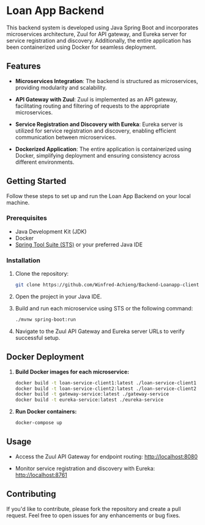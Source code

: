 # Loan App Backend

This backend system is developed using Java Spring Boot and incorporates microservices architecture, Zuul for API gateway, and Eureka server for service registration and discovery. Additionally, the entire application has been containerized using Docker for seamless deployment.

## Features

- **Microservices Integration**: The backend is structured as microservices, providing modularity and scalability.

- **API Gateway with Zuul**: Zuul is implemented as an API gateway, facilitating routing and filtering of requests to the appropriate microservices.

- **Service Registration and Discovery with Eureka**: Eureka server is utilized for service registration and discovery, enabling efficient communication between microservices.

- **Dockerized Application**: The entire application is containerized using Docker, simplifying deployment and ensuring consistency across different environments.

## Getting Started

Follow these steps to set up and run the Loan App Backend on your local machine.

### Prerequisites

- Java Development Kit (JDK)
- Docker
- [Spring Tool Suite (STS)](https://spring.io/tools) or your preferred Java IDE

### Installation

1. Clone the repository:

   ```bash
   git clone https://github.com/Winfred-Achieng/Backend-Loanapp-client1.git
2. Open the project in your Java IDE.

3. Build and run each microservice using STS or the following command:

    ```bash
    ./mvnw spring-boot:run
    ```

4. Navigate to the Zuul API Gateway and Eureka server URLs to verify successful setup.

## Docker Deployment

1. **Build Docker images for each microservice:**

    ```bash
    docker build -t loan-service-client1:latest ./loan-service-client1
    docker build -t loan-service-client2:latest ./loan-service-client2
    docker build -t gateway-service:latest ./gateway-service
    docker build -t eureka-service:latest ./eureka-service
    ```

2. **Run Docker containers:**

    ```bash
    docker-compose up
    ```

## Usage

- Access the Zuul API Gateway for endpoint routing: [http://localhost:8080](http://localhost:8080)

- Monitor service registration and discovery with Eureka: [http://localhost:8761](http://localhost:8761)

## Contributing

If you'd like to contribute, please fork the repository and create a pull request. Feel free to open issues for any enhancements or bug fixes.

